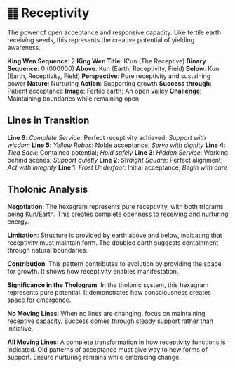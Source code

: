 # ䷁ Receptivity

The power of open acceptance and responsive capacity. Like fertile earth receiving seeds, this represents the creative potential of yielding awareness.


**King Wen Sequence**: 2
**King Wen Title**: K'un (The Receptive)
**Binary Sequence**: 0 (000000)
**Above**: Kun (Earth, Receptivity, Field)
**Below**: Kun (Earth, Receptivity, Field)
**Perspective**: Pure receptivity and sustaining power
**Nature**: Nurturing
**Action**: Supporting growth
**Success through**: Patient acceptance
**Image**: Fertile earth; An open valley
**Challenge**: Maintaining boundaries while remaining open

## Lines in Transition
**Line 6**: *Complete Service*: Perfect receptivity achieved; *Support with wisdom*
**Line 5**: *Yellow Robes*: Noble acceptance; *Serve with dignity*
**Line 4**: *Tied Sack*: Contained potential; *Hold safely*
**Line 3**: *Hidden Service*: Working behind scenes; *Support quietly*
**Line 2**: *Straight Square*: Perfect alignment; *Act with integrity*
**Line 1**: *Frost Underfoot*: Initial acceptance; *Begin with care*

## Tholonic Analysis
**Negotiation**: The hexagram represents pure receptivity, with both trigrams being Kun/Earth. This creates complete openness to receiving and nurturing energy.

**Limitation**: Structure is provided by earth above and below, indicating that receptivity must maintain form. The doubled earth suggests containment through natural boundaries.

**Contribution**: This pattern contributes to evolution by providing the space for growth. It shows how receptivity enables manifestation.

**Significance in the Thologram**: In the tholonic system, this hexagram represents pure potential. It demonstrates how consciousness creates space for emergence.

**No Moving Lines**: When no lines are changing, focus on maintaining receptive capacity. Success comes through steady support rather than initiative.

**All Moving Lines**: A complete transformation in how receptivity functions is indicated. Old patterns of acceptance must give way to new forms of support. Ensure nurturing remains while embracing change.
